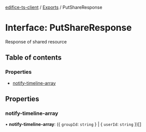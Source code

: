 [edifice-ts-client](../README.md) / [Exports](../modules.md) / PutShareResponse

# Interface: PutShareResponse

Response of shared resource

## Table of contents

### Properties

- [notify-timeline-array](PutShareResponse.md#notify-timeline-array)

## Properties

### notify-timeline-array

• **notify-timeline-array**: (\{ `groupId`: `string`  } \| \{ `userId`: `string`  })[]
